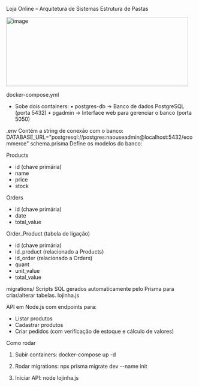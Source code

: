 Loja Online – Arquitetura de Sistemas
Estrutura de Pastas

<img width="485" height="184" alt="image" src="https://github.com/user-attachments/assets/5cb972a7-670e-4449-a29a-07b73c56db5d" />


docker-compose.yml

- Sobe dois containers:
  • postgres-db → Banco de dados PostgreSQL (porta 5432)
  • pgadmin → Interface web para gerenciar o banco (porta 5050)

.env
Contém a string de conexão com o banco:
DATABASE_URL="postgresql://postgres:naouseadmin@localhost:5432/ecommerce"
schema.prisma
Define os modelos do banco:

Products
- id (chave primária)
- name
- price
- stock

Orders
- id (chave primária)
- date
- total_value

Order_Product (tabela de ligação)
- id (chave primária)
- id_product (relacionado a Products)
- id_order (relacionado a Orders)
- quant
- unit_value
- total_value

migrations/
Scripts SQL gerados automaticamente pelo Prisma para criar/alterar tabelas.
lojinha.js

API em Node.js com endpoints para:
- Listar produtos
- Cadastrar produtos
- Criar pedidos (com verificação de estoque e cálculo de valores)

Como rodar

1. Subir containers:
   docker-compose up -d

2. Rodar migrations:
   npx prisma migrate dev --name init

3. Iniciar API:
   node lojinha.js

